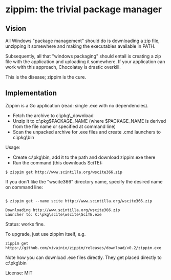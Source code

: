 # zippim: the trivial package manager

## Vision

All Windows "package management" should do is downloading a zip file,
unzipping it somewhere and making the executables available in PATH.

Subsequently, all that "windows packaging" should entail is creating a
zip file with the application and uploading it somewhere.
If your application can work with this approach, Chocolatey is drastic overkill.

This is the disease; zippim is the cure.


## Implementation

Zippim is a Go application (read: single .exe with no dependencies).


- Fetch the archive to c:\pkg\\_download
- Unzip it to c:\pkg\$PACKAGE_NAME (where $PACKAGE_NAME
is derived from the file name or specified at command line)
- Scan the unpacked archive for .exe files and create .cmd launchers to c:\pkg\bin

Usage:

- Create c:\pkg\bin, add it to the path and download zippim.exe there
- Run the command (this downloads SciTE):

```shell
$ zippim get http://www.scintilla.org/wscite366.zip
```

If you don't like the "wscite366" directory name, specify the desired name on command line:

```shell

$ zippim get --name scite http://www.scintilla.org/wscite366.zip

Downloading http://www.scintilla.org/wscite366.zip
Launcher to: C:\pkg\scite\wscite\SciTE.exe
```

Status: works fine.

To upgrade, just use zippim itself, e.g.

```
zippim get https://github.com/vivainio/zippim/releases/download/v0.2/zippim.exe
```

Note how you can download .exe files directly. They get placed directly to c:\pkg\bin

License: MIT
